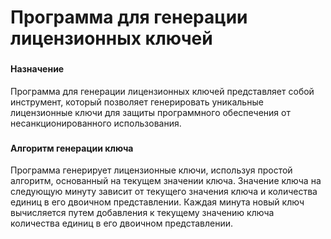 # Программа для генерации лицензионных ключей
###
#### Назначение
Программа для генерации лицензионных ключей представляет собой инструмент, который позволяет генерировать уникальные лицензионные ключи для защиты программного обеспечения от несанкционированного использования.
###
#### Алгоритм генерации ключа
Программа генерирует лицензионные ключи, используя простой алгоритм, основанный на текущем значении ключа. Значение ключа на следующую минуту зависит от текущего значения ключа и количества единиц в его двоичном представлении. Каждая минута новый ключ вычисляется путем добавления к текущему значению ключа количества единиц в его двоичном представлении.

